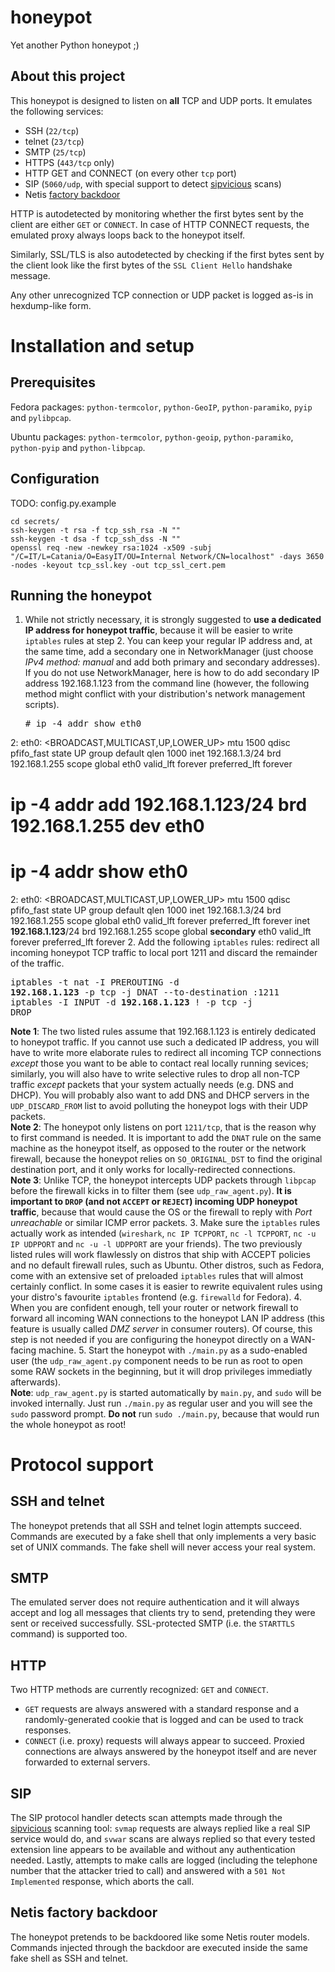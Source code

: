 # honeypot
Yet another Python honeypot ;)

## About this project
This honeypot is designed to listen on **all** TCP and UDP ports. It emulates the following services:
 * SSH (`22/tcp`)
 * telnet (`23/tcp`)
 * SMTP (`25/tcp`)
 * HTTPS (`443/tcp` only)
 * HTTP GET and CONNECT (on every other `tcp` port)
 * SIP (`5060/udp`, with special support to detect [sipvicious](https://github.com/sandrogauci/sipvicious) scans)
 * Netis [factory backdoor](http://blog.trendmicro.com/trendlabs-security-intelligence/netis-routers-leave-wide-open-backdoor/)

HTTP is autodetected by monitoring whether the first bytes sent by the client are either `GET` or `CONNECT`. In case of HTTP CONNECT requests, the emulated proxy always loops back to the honeypot itself.

Similarly, SSL/TLS is also autodetected by checking if the first bytes sent by the client look like the first bytes of the `SSL Client Hello` handshake message.

Any other unrecognized TCP connection or UDP packet is logged as-is in hexdump-like form.

# Installation and setup

## Prerequisites
Fedora packages: `python-termcolor`, `python-GeoIP`, `python-paramiko`, `pyip` and `pylibpcap`.

Ubuntu packages: `python-termcolor`, `python-geoip`, `python-paramiko`, `python-pyip` and `python-libpcap`.

## Configuration
TODO: config.py.example

```
cd secrets/
ssh-keygen -t rsa -f tcp_ssh_rsa -N ""
ssh-keygen -t dsa -f tcp_ssh_dss -N ""
openssl req -new -newkey rsa:1024 -x509 -subj "/C=IT/L=Catania/O=EasyIT/OU=Internal Network/CN=localhost" -days 3650 -nodes -keyout tcp_ssl.key -out tcp_ssl_cert.pem
```

## Running the honeypot
 1. While not strictly necessary, it is strongly suggested to **use a dedicated IP address for honeypot traffic**, because it will be easier to write `iptables` rules at step 2. You can keep your regular IP address and, at the same time, add a secondary one in NetworkManager (just choose *IPv4 method: manual* and add both primary and secondary addresses).<br/>
    If you do not use NetworkManager, here is how to do add secondary IP address 192.168.1.123 from the command line (however, the following method might conflict with your distribution's network management scripts).
    <pre># ip -4 addr show eth0
2: eth0: <BROADCAST,MULTICAST,UP,LOWER_UP> mtu 1500 qdisc pfifo_fast state UP group default qlen 1000
    inet 192.168.1.3/24 brd 192.168.1.255 scope global eth0
       valid_lft forever preferred_lft forever
# **ip -4 addr add 192.168.1.123/24 brd 192.168.1.255 dev eth0**
# ip -4 addr show eth0
2: eth0: <BROADCAST,MULTICAST,UP,LOWER_UP> mtu 1500 qdisc pfifo_fast state UP group default qlen 1000
    inet 192.168.1.3/24 brd 192.168.1.255 scope global eth0
       valid_lft forever preferred_lft forever
    inet **192.168.1.123**/24 brd 192.168.1.255 scope global **secondary** eth0
       valid_lft forever preferred_lft forever</pre>
 2. Add the following `iptables` rules: redirect all incoming honeypot TCP traffic to local port 1211
    and discard the remainder of the traffic.
    <pre>iptables -t nat -I PREROUTING -d **192.168.1.123** -p tcp -j DNAT --to-destination :1211
iptables -I INPUT -d **192.168.1.123** ! -p tcp -j DROP</pre>
    **Note 1**: The two listed rules assume that 192.168.1.123 is entirely dedicated to honeypot traffic. If you cannot use such a dedicated IP address, you will have to write more elaborate rules to redirect all incoming TCP connections *except* those you want to be able to contact real locally running sevices; similarly, you will also have to write selective rules to drop all non-TCP traffic *except* packets that your system actually needs (e.g. DNS and DHCP). You will probably also want to add DNS and DHCP servers in the `UDP_DISCARD_FROM` list to avoid polluting the honeypot logs with their UDP packets.<br/>
    **Note 2**: The honeypot only listens on port `1211/tcp`, that is the reason why to first command is needed. It is important to add the `DNAT` rule on the same machine as the honeypot itself, as opposed to the router or the network firewall, because the honeypot relies on `SO_ORIGINAL_DST` to find the original destination port, and it only works for locally-redirected connections.<br/>
    **Note 3**: Unlike TCP, the honeypot intercepts UDP packets through `libpcap` before the firewall kicks in to filter them (see `udp_raw_agent.py`). **It is important to `DROP` (and not `ACCEPT` or `REJECT`) incoming UDP honeypot traffic**, because that would cause the OS or the firewall to reply with *Port unreachable* or similar ICMP error packets.
 3. Make sure the `iptables` rules actually work as intended (`wireshark`, `nc IP TCPPORT`, `nc -l TCPPORT`, `nc -u IP UDPPORT` and `nc -u -l UDPPORT` are your friends). The two previously listed rules will work flawlessly on distros that ship with ACCEPT policies and no default firewall rules, such as Ubuntu. Other distros, such as Fedora, come with an extensive set of preloaded `iptables` rules that will almost certainly conflict. In some cases it is easier to rewrite equivalent rules using your distro's favourite `iptables` frontend (e.g. `firewalld` for Fedora).
 4. When you are confident enough, tell your router or network firewall to forward all incoming WAN connections to the honeypot LAN IP address (this feature is usually called *DMZ server* in consumer routers). Of course, this step is not needed if you are configuring the honeypot directly on a WAN-facing machine.
 5. Start the honeypot with `./main.py` as a sudo-enabled user (the `udp_raw_agent.py` component needs to be run as root to open some RAW sockets in the beginning, but it will drop privileges immediatly afterwards).<br/>
    **Note**: `udp_raw_agent.py` is started automatically by `main.py`, and `sudo` will be invoked internally. Just run `./main.py` as regular user and you will see the `sudo` password prompt. **Do not** run `sudo ./main.py`, because that would run the whole honeypot as root!

# Protocol support

## SSH and telnet
The honeypot pretends that all SSH and telnet login attempts succeed. Commands are executed by a fake shell that only implements a very basic set of UNIX commands. The fake shell will never access your real system.

## SMTP
The emulated server does not require authentication and it will always accept and log all messages that clients try to send, pretending they were sent or received successfully. SSL-protected SMTP (i.e. the `STARTTLS` command) is supported too.

## HTTP
Two HTTP methods are currently recognized: `GET` and `CONNECT`.
 * `GET` requests are always answered with a standard response and a randomly-generated cookie that is logged and can be used to track responses.
 * `CONNECT` (i.e. proxy) requests will always appear to succeed. Proxied connections are always answered by the honeypot itself and are never forwarded to external servers.

## SIP
The SIP protocol handler detects scan attempts made through the [sipvicious](https://github.com/sandrogauci/sipvicious) scanning tool: `svmap` requests are always replied like a real SIP service would do, and `svwar` scans are always replied so that every tested extension line appears to be available and without any authentication needed. Lastly, attempts to make calls are logged (including the telephone number that the attacker tried to call) and answered with a `501 Not Implemented` response, which aborts the call.

## Netis factory backdoor
The honeypot pretends to be backdoored like some Netis router models. Commands injected through the backdoor are executed inside the same fake shell as SSH and telnet.
